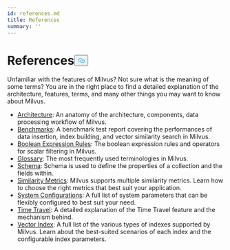 ```yaml
---
id: references.md
title: References
summary: ''
---
```

<h1 id="References" class="common-anchor-header">References<button data-href="#References" class="anchor-icon" translate="no">
      <svg translate="no"
        aria-hidden="true"
        focusable="false"
        height="20"
        version="1.1"
        viewBox="0 0 16 16"
        width="16"
      >
        <path
          fill="#0092E4"
          fill-rule="evenodd"
          d="M4 9h1v1H4c-1.5 0-3-1.69-3-3.5S2.55 3 4 3h4c1.45 0 3 1.69 3 3.5 0 1.41-.91 2.72-2 3.25V8.59c.58-.45 1-1.27 1-2.09C10 5.22 8.98 4 8 4H4c-.98 0-2 1.22-2 2.5S3 9 4 9zm9-3h-1v1h1c1 0 2 1.22 2 2.5S13.98 12 13 12H9c-.98 0-2-1.22-2-2.5 0-.83.42-1.64 1-2.09V6.25c-1.09.53-2 1.84-2 3.25C6 11.31 7.55 13 9 13h4c1.45 0 3-1.69 3-3.5S14.5 6 13 6z"
        ></path>
      </svg>
    </button></h1><p>Unfamiliar with the features of Milvus? Not sure what is the meaning of some terms? You are in the right place to find a detailed explanation of the architecture, features, terms, and many other things you may want to know about Milvus.</p>
<ul>
<li><a href="/docs/v2.0.x/architecture.md">Architecture</a>: An anatomy of the architecture, components, data processing workflow of Milvus.</li>
<li><a href="/docs/v2.0.x/benchmark.md">Benchmarks</a>: A benchmark test report covering the performances of data insertion, index building, and vector similarity search in Milvus.</li>
<li><a href="/docs/v2.0.x/boolean.md">Boolean Expression Rules</a>: The boolean expression rules and operators for scalar filtering in Milvus.</li>
<li><a href="/docs/v2.0.x/glossary.md">Glossary</a>: The most frequently used terminologies in Milvus.</li>
<li><a href="/docs/v2.0.x/schema.md">Schema</a>: Schema is used to define the properties of a collection and the fields within.</li>
<li><a href="/docs/v2.0.x/metric.md">Similarity Metrics</a>: Milvus supports multiple similarity metrics. Learn how to choose the right metrics that best suit your application.</li>
<li><a href="/docs/v2.0.x/system_configuration.md">System Configurations</a>: A full list of system parameters that can be flexibly configured to best suit your need.</li>
<li><a href="/docs/v2.0.x/timetravel_ref.md">Time Travel</a>: A detailed explanation of the Time Travel feature and the mechanism behind.</li>
<li><a href="/docs/v2.0.x/index.md">Vector Index</a>: A full list of the various types of indexes supported by Milvus. Learn about the best-suited scenarios of each index and the configurable index parameters.</li>
</ul>
